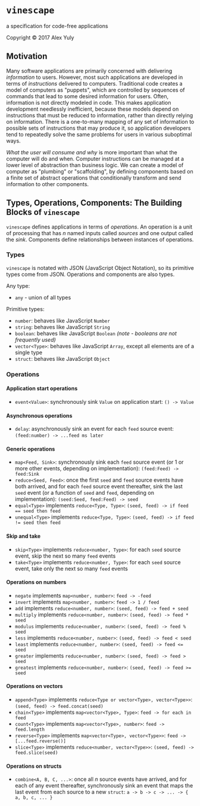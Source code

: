 # `vinescape`
a specification for code-free applications

Copyright &copy; 2017 Alex Yuly

## Motivation

Many software applications are primarily concerned with delivering *information* to users. However, most such applications are developed in terms of *instructions* delivered to computers. Traditional code creates a model of computers as "puppets", which are controlled by sequences of commands that lead to some desired information for users. Often, information is not directly modeled in code. This makes application development needlessly inefficient, because these models depend on instructions that must be reduced to information, rather than directly relying on information. There is a one-to-many mapping of any set of information to possible sets of instructions that may produce it, so application developers tend to repeatedly solve the same problems for users in various suboptimal ways.

*What the user will consume and why* is more important than what the computer will do and when. Computer instructions can be managed at a lower level of abstraction than business logic. We can create a model of computer as "plumbing" or "scaffolding", by defining components based on a finite set of abstract operations that conditionally transform and send information to other components.

## Types, Operations, Components: The Building Blocks of `vinescape`

`vinescape` defines applications in terms of *operations*. An operation is a unit of processing that has *n* named inputs called *sources* and one output called the *sink*. Components define relationships between instances of operations.

### Types

`vinescape` is notated with JSON (JavaScript Object Notation), so its primitive types come from JSON. Operations and components are also types.

Any type:
- `any` - union of all types

Primitive types:
- `number`: behaves like JavaScript `Number`
- `string`: behaves like JavaScript `String`
- `boolean`: behaves like JavaScript `Boolean` *(note - booleans are not frequently used)*
- `vector<Type>`: behaves like JavaScript `Array`, except all elements are of a single type
- `struct`: behaves like JavaScript `Object`

### Operations

#### Application start operations
- `event<Value>`: synchronously sink `Value` on application start: `() -> Value`

#### Asynchronous operations
- `delay`: asynchronously sink an event for each `feed` source event: `(feed:number) -> ...feed ms later`

#### Generic operations
- `map<Feed, Sink>`: synchronously sink each `feed` source event (or 1 or more other events, depending on implementation): `(feed:Feed) -> feed:Sink`
- `reduce<Seed, Feed>`: once the first `seed` and `feed` source events have both arrived, and for each `feed` source event thereafter, sink the last `seed` event (or a function of `seed` and `feed`, depending on implementation): `(seed:Seed, feed:Feed) -> seed`
- `equal<Type>` implements `reduce<Type, Type>`: `(seed, feed) -> if feed == seed then feed`
- `unequal<Type>` implements `reduce<Type, Type>`: `(seed, feed) -> if feed != seed then feed`

#### Skip and take
- `skip<Type>` implements `reduce<number, Type>`: for each `seed` source event, skip the next so many `feed` events
- `take<Type>` implements `reduce<number, Type>`: for each `seed` source event, take only the next so many `feed` events

#### Operations on numbers

- `negate` implements `map<number, number>`: `feed -> -feed`
- `invert` implements `map<number, number>`: `feed -> 1 / feed`
- `add` implements `reduce<number, number>`: `(seed, feed) -> feed + seed`
- `multiply` implements `reduce<number, number>`: `(seed, feed) -> feed * seed`
- `modulus` implements `reduce<number, number>`: `(seed, feed) -> feed % seed`
- `less` implements `reduce<number, number>`: `(seed, feed) -> feed < seed`
- `least` implements `reduce<number, number>`: `(seed, feed) -> feed <= seed`
- `greater` implements `reduce<number, number>`: `(seed, feed) -> feed > seed`
- `greatest` implements `reduce<number, number>`: `(seed, feed) -> feed >= seed`

#### Operations on vectors

- `append<Type>` implements `reduce<Type or vector<Type>, vector<Type>>`: `(seed, feed) -> feed.concat(seed)`
- `chain<Type>` implements `map<vector<Type>, Type>`: `feed -> for each in feed`
- `count<Type>` implements `map<vector<Type>, number>`: `feed -> feed.length`
- `reverse<Type>` implements `map<vector<Type>, vector<Type>>`: `feed -> [...feed.reverse()]`
- `slice<Type>` implements `reduce<number, vector<Type>>`: `(seed, feed) -> feed.slice(seed)`

#### Operations on structs

- `combine<A, B, C, ...>`: once all *n* source events have arrived, and for each of any event thereafter, synchronously sink an event that maps the last event from each source to a new `struct`: `a -> b -> c -> ... -> { a, b, c, ... }`
